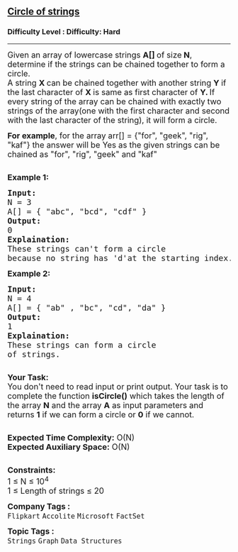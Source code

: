 <h2><a href="https://www.geeksforgeeks.org/problems/circle-of-strings4530/1?page=2&difficulty=Hard&sortBy=submissions">Circle of strings</a></h2><h3>Difficulty Level : Difficulty: Hard</h3><hr><div class="problems_problem_content__Xm_eO"><p><span style="font-size: 18px;">Given an array of lowercase strings <strong>A[] </strong>of size<strong> N</strong>, determine if the strings can be chained together to form a circle.<br>A string <strong>X </strong>can be chained together with another string <strong>Y </strong>if the last character of <strong>X </strong>is same as first character of <strong>Y. </strong>If every string of the array can be chained with exactly two strings of the array(one with the first character and second with the last character of the string), it will form a circle.</span></p>
<p><span style="font-size: 18px;"><strong>For example</strong>, for the array&nbsp;arr[] = {"for", "geek", "rig", "kaf"} the answer will be Yes as the given strings can be chained as&nbsp;"for", "rig", "geek"&nbsp;and "kaf"</span></p>
<p><br><span style="font-size: 18px;"><strong>Example 1:</strong></span></p>
<pre><span style="font-size: 18px;"><strong>Input:</strong>
N = 3
A[] = { "abc", "bcd", "cdf" }
<strong>Output:</strong>
0
<strong>Explaination:</strong>
These strings can't form a circle 
because no string has 'd'at the starting index.</span></pre>
<p><span style="font-size: 18px;"><strong>Example 2:</strong></span></p>
<pre><span style="font-size: 18px;"><strong>Input:</strong>
N = 4
A[] = { "ab" , "bc", "cd", "da" }
<strong>Output:</strong>
1
<strong>Explaination:</strong>
These strings can form a circle 
of strings.</span></pre>
<p><br><span style="font-size: 18px;"><strong>Your Task:</strong><br>You don't need to read input or print output. Your task is to complete the function <strong>isCircle()</strong> which takes the length of the array <strong>N</strong> and the array <strong>A</strong> as input parameters and returns <strong>1</strong> if we can form a circle or <strong>0</strong> if we cannot.</span></p>
<p><br><span style="font-size: 18px;"><strong>Expected Time Complexity:</strong> O(N)<br><strong>Expected Auxiliary Space:</strong> O(N)</span></p>
<p><br><span style="font-size: 18px;"><strong>Constraints:</strong>&nbsp;<br>1 ≤ N ≤ 10<sup>4</sup><br>1 ≤ Length of&nbsp;strings ≤ 20</span></p></div><p><span style=font-size:18px><strong>Company Tags : </strong><br><code>Flipkart</code>&nbsp;<code>Accolite</code>&nbsp;<code>Microsoft</code>&nbsp;<code>FactSet</code>&nbsp;<br><p><span style=font-size:18px><strong>Topic Tags : </strong><br><code>Strings</code>&nbsp;<code>Graph</code>&nbsp;<code>Data Structures</code>&nbsp;